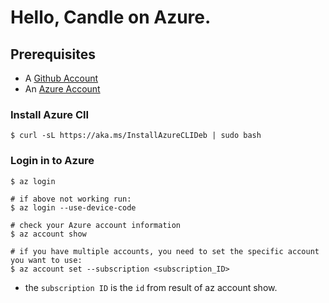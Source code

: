 # Hello, Candle on Azure.

## Prerequisites
* A [Github Account](https://github.com/join)
* An [Azure Account](https://azure.microsoft.com/en-us/free)


### Install Azure ClI
```
$ curl -sL https://aka.ms/InstallAzureCLIDeb | sudo bash
```

### Login in to Azure 
```
$ az login 

# if above not working run:  
$ az login --use-device-code
```

```
# check your Azure account information
$ az account show

# if you have multiple accounts, you need to set the specific account you want to use: 
$ az account set --subscription <subscription_ID>
```
* the `subscription ID` is the `id` from result of az account show.
